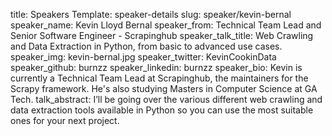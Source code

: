 title: Speakers
Template: speaker-details
slug: speaker/kevin-bernal
speaker_name: Kevin Lloyd Bernal
speaker_from: Technical Team Lead and Senior Software Engineer - Scrapinghub
speaker_talk_title: Web Crawling and Data Extraction in Python, from basic to advanced use cases.
speaker_img: kevin-bernal.jpg
speaker_twitter: KevinCookinData
speaker_github: burnzz
speaker_linkedin: burnzz
speaker_bio: Kevin is currently a Technical Team Lead at Scrapinghub, the maintainers for the Scrapy framework. He's also studying Masters in Computer Science at GA Tech.
talk_abstract: I’ll be going over the various different web crawling and data extraction tools available in Python so you can use the most suitable ones for your next project.
